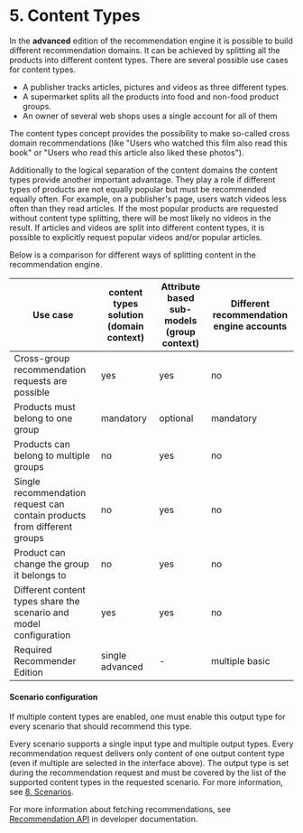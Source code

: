 # 5. Content Types

In the **advanced** edition of the recommendation engine it is possible to build different recommendation domains. 
It can be achieved by splitting all the products into different content types. 
There are several possible use cases for content types.

- A publisher tracks articles, pictures and videos as three different types.
- A supermarket splits all the products into food and non-food product groups.
- An owner of several web shops uses a single account for all of them

The content types concept provides the possibility to make so-called cross domain recommendations (like 
"Users who watched this film also read this book" or 
"Users who read this article also liked these photos").

Additionally to the logical separation of the content domains the content types provide another important advantage. 
They play a role if different types of products are not equally popular but must be recommended equally often. 
For example, on a publisher's page, users watch videos less often than they read articles. 
If the most popular products are requested without content type splitting, 
there will be most likely no videos in the result. 
If articles and videos are split into different content types, it is possible to explicitly request 
popular videos and/or popular articles.

Below is a comparison for different ways of splitting content in the recommendation engine.

|Use case|content types solution (domain context)|Attribute based sub-models (group context)|Different recommendation engine accounts|
|---|---|---|---|
|Cross-group recommendation requests are possible|yes|yes|no|
|Products must belong to one group|mandatory|optional|mandatory|
|Products can belong to multiple groups|no|yes|no|
|Single recommendation request can contain products from different groups|no|yes|no|
|Product can change the group it belongs to|no|yes|no|
|Different content types share the scenario and model configuration|yes|yes|no|
|Required Recommender Edition|single advanced|-|multiple basic|

#### Scenario configuration

If multiple content types are enabled, one must enable this output type for every scenario that should recommend this type.

Every scenario supports a single input type and multiple output types. 
Every recommendation request delivers only content of one output content type 
(even if multiple are selected in the interface above). 
The output type is set during the recommendation request and must be covered by 
the list of the supported content types in the requested scenario.
For more information, see [8. Scenarios](scenarios.md). 

For more information about fetching recommendations, see [Recommendation API](https://doc.ibexa.co/en/master/guide/personalization/developer_guide/recommendation_api) in developer documentation.
